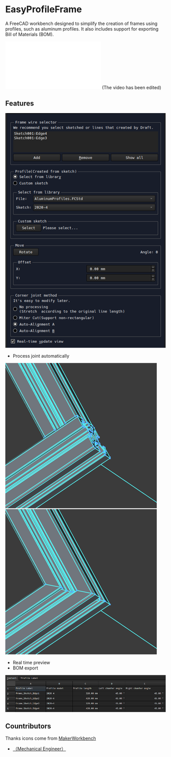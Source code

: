 # EasyProfileFrame
A FreeCAD workbench designed to simplify the creation of frames using profiles, such as aluminum profiles. It also includes support for exporting Bill of Materials (BOM).

<iframe src="//player.bilibili.com/player.html?isOutside=true&aid=113978818757287&bvid=BV1sWNZe3EF9&cid=28313518123&p=1" scrolling="no" border="0" frameborder="no" framespacing="0" allowfullscreen="true"></iframe>
(The video has been edited)

## Features
![](./docs/panel.png)
- Process joint automatically

![](./docs/align.png)
![](./docs/miterCut.png)

- Real time preview
- BOM export

![](./docs/bom.png)

## Countributors
Thanks icons come from [MakerWorkbench](https://github.com/URJCMakerGroup/MakerWorkbench)
- [（Mechanical Engineer）]()